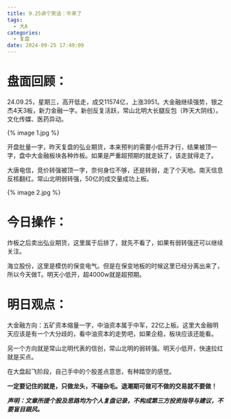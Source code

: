```yaml
---
title: 9.25讲个笑话：牛来了
tags:
  - 大A
categories:
  - 复盘
date: 2024-09-25 17:49:09
---
```




# 盘面回顾：

24.09.25，星期三，高开低走，成交11574亿，上涨3951。大金融继续强势，银之杰4天3板，新力金融一字。新创反复活跃，常山北明大长腿反包（昨天大阴线）。文化传媒、医药异动。

{% image 1.jpg %}

开盘批量一字，昨天复盘的弘业期货，本来预判的需要小低开才行，结果被顶一字，盘中大金融板块各种炸板。如果是严重超预期的就走妖了，该走就得走了。

大唐电信，竞价转强被顶一字，奈何身位不够，还是转弱，走了个天地。南天信息反核翻红。常山北明弱转强，50亿的成交量成功上板。

{% image 2.jpg %}



# 今日操作：

炸板之后卖出弘业期货，这里属于后排了，就先不看了，如果有弱转强还可以继续关注。

海立股份，这里是模仿的保变电气。但是在保变地板的时候这里已经分离出来了，所以今天做T。明天小低开，超4000w就是超预期。

# 明日观点：

大金融方向：五矿资本缩量一字，中油资本属于中军，22亿上板。这里大金融明天应该是有一个大分歧的，看中油资本的走势吧，如果企稳，板块应该还能看。

另一个方向就是常山北明代表的信创，常山北明的弱转强。明天小低开，快速拉红就是买点。

在大盘起飞阶段，自己手中的个股差点意思，有种踏空的感觉。



**一定要记住的就是，只做龙头，不碰杂毛。退潮期可做可不做的交易就不要做！**



***声明：文章所提个股及思路均为个人复盘记录，不构成第三方投资指导与建议，不要盲目跟风。***
